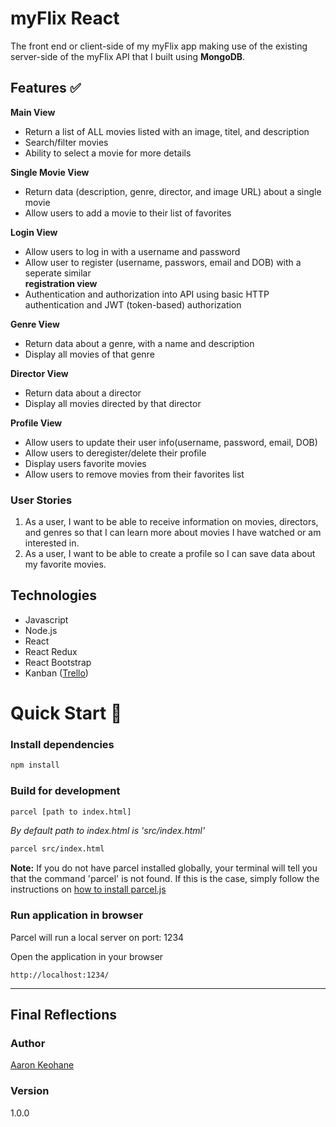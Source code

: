 # myFlix React

The front end or client-side of my myFlix app making use of the existing server-side of the myFlix API that I built using **MongoDB**.

## Features ✅

**Main View**

- Return a list of ALL movies listed with an image, titel, and description
- Search/filter movies
- Ability to select a movie for more details

**Single Movie View**

- Return data (description, genre, director, and image URL) about a single movie
- Allow users to add a movie to their list of favorites

**Login View**

- Allow users to log in with a username and password
- Allow user to register (username, passwors, email and DOB) with a seperate similar \
  **registration view**
- Authentication and authorization into API using basic HTTP authentication and JWT (token-based) authorization

**Genre View**

- Return data about a genre, with a name and description
- Display all movies of that genre

**Director View**

- Return data about a director
- Display all movies directed by that director

**Profile View**

- Allow users to update their user info(username, password, email, DOB)
- Allow users to deregister/delete their profile
- Display users favorite movies
- Allow users to remove movies from their favorites list

### User Stories

1. As a user, I want to be able to receive information on movies, directors, and genres so that I can learn more about movies I have watched or am interested in.
2. As a user, I want to be able to create a profile so I can save data about my favorite movies.

## Technologies

- Javascript
- Node.js
- React
- React Redux
- React Bootstrap
- Kanban ([Trello](https://trello.com/))

# Quick Start 🚀

### Install dependencies

```bash
npm install
```

### Build for development

```bash
parcel [path to index.html]
```

_By default path to index.html is 'src/index.html'_

```bash
parcel src/index.html
```

**Note:** If you do not have parcel installed globally, your terminal will tell you that the command 'parcel' is not found. If this is the case, simply follow the instructions on [how to install parcel.js](https://parceljs.org/getting_started.html)

### Run application in browser

Parcel will run a local server on port: 1234

Open the application in your browser

```
http://localhost:1234/
```

---

## Final Reflections

<!-- I cant remember much about this other than having a difficult time understanding the point of endpoints but everything seemed to click after I started using Postmans because i could see the tanghible results of what the endpoints and HTTP requests meant -->

### Author

[Aaron Keohane](https://aakeohane.github.io/Portfolio-Website/index.html)

### Version

1.0.0
